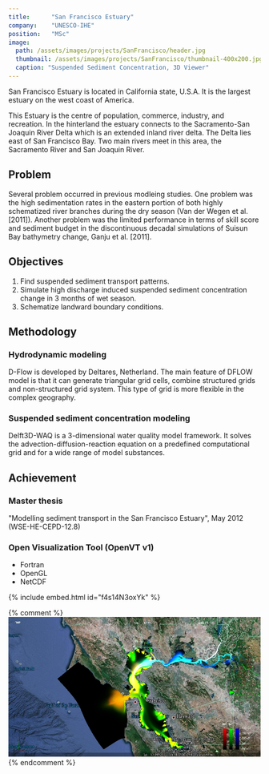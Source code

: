 ```yaml
---
title:      "San Francisco Estuary"
company:    "UNESCO-IHE"
position:   "MSc"
image: 
  path: /assets/images/projects/SanFrancisco/header.jpg
  thumbnail: /assets/images/projects/SanFrancisco/thumbnail-400x200.jpg
  caption: "Suspended Sediment Concentration, 3D Viewer"
---
```


San Francisco Estuary is located in California state, U.S.A. It is the largest estuary on the west coast of America. 

This Estuary is the centre of population, commerce, industry, and recreation. In the hinterland the estuary connects to the Sacramento-San Joaquin River Delta which is an extended inland river delta. The Delta lies east of San Francisco Bay. Two main rivers meet in this area, the Sacramento River and San Joaquin River.

## Problem

Several problem occurred in previous modleing studies. One problem was the high sedimentation rates in the eastern portion of both highly schematized river branches during the dry season (Van der Wegen et al. [2011]). Another problem was the limited performance in terms of skill score and sediment budget in the discontinuous decadal simulations of Suisun Bay bathymetry change, Ganju et al. [2011].

## Objectives

1.	Find suspended sediment transport patterns.
2.	Simulate high discharge induced suspended sediment concentration change in 3 months of wet season.
3.	Schematize landward boundary conditions.

## Methodology

### Hydrodynamic modeling

D-Flow is developed by Deltares, Netherland. The main feature of DFLOW model is that it can generate triangular grid cells, combine structured grids and non-structured grid system. This type of grid is more flexible in the complex geography.

### Suspended sediment concentration modeling

Delft3D-WAQ is a 3-dimensional water quality model framework. It solves the advection-diffusion-reaction equation on a predefined computational grid and for a wide range of model substances.

## Achievement

### Master thesis

"Modelling sediment transport in the San Francisco Estuary", May 2012 (WSE-HE-CEPD-12.8)

### Open Visualization Tool (OpenVT v1)

- Fortran
- OpenGL
- NetCDF

{% include embed.html id="f4s14N3oxYk" %}

{% comment %}
![](/assets/images/projects/SanFrancisco/OpenVT.jpg)
{% endcomment %}
